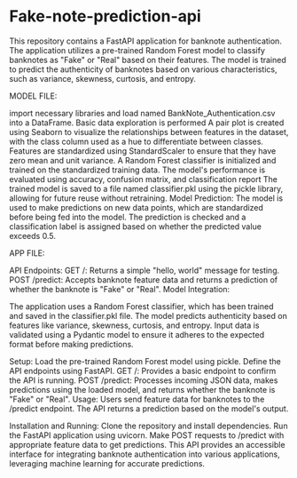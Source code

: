 # Fake-note-prediction-api
This repository contains a FastAPI application for banknote authentication. The application utilizes a pre-trained Random Forest model to classify banknotes as "Fake" or "Real" based on their features. The model is trained to predict the authenticity of banknotes based on various characteristics, such as variance, skewness, curtosis, and entropy.

MODEL FILE:

import necessary libraries and load named BankNote_Authentication.csv into a DataFrame.
Basic data exploration is performed
A pair plot is created using Seaborn to visualize the relationships between features in the dataset, with the class column used as a hue to differentiate between classes.
Features are standardized using StandardScaler to ensure that they have zero mean and unit variance.
A Random Forest classifier is initialized and trained on the standardized training data.
The model's performance is evaluated using accuracy, confusion matrix, and classification report
The trained model is saved to a file named classifier.pkl using the pickle library, allowing for future reuse without retraining.
Model Prediction:
The model is used to make predictions on new data points, which are standardized before being fed into the model.
The prediction is checked and a classification label is assigned based on whether the predicted value exceeds 0.5.

APP FILE:

API Endpoints:
GET /: Returns a simple "hello, world" message for testing.
POST /predict: Accepts banknote feature data and returns a prediction of whether the banknote is "Fake" or "Real".
Model Integration:

The application uses a Random Forest classifier, which has been trained and saved in the classifier.pkl file.
The model predicts authenticity based on features like variance, skewness, curtosis, and entropy.
Input data is validated using a Pydantic model to ensure it adheres to the expected format before making predictions.

Setup:
Load the pre-trained Random Forest model using pickle.
Define the API endpoints using FastAPI.
  GET /: Provides a basic endpoint to confirm the API is running.
  POST /predict: Processes incoming JSON data, makes predictions using the loaded model, and returns whether the banknote is "Fake" or "Real".
  Usage:
Users send feature data for banknotes to the /predict endpoint.
The API returns a prediction based on the model's output.

Installation and Running:
Clone the repository and install dependencies.
Run the FastAPI application using uvicorn.
Make POST requests to /predict with appropriate feature data to get predictions.
This API provides an accessible interface for integrating banknote authentication into various applications, leveraging machine learning for accurate predictions.
